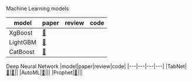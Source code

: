Machine Learning models

|model|paper|review|code|
|---|---|---|---|
|XgBoost|[🔗](https://arxiv.org/pdf/1603.02754.pdf)|||
|LightGBM|[🔗](https://proceedings.neurips.cc/paper/2017/file/6449f44a102fde848669bdd9eb6b76fa-Paper.pdf)|||
|CatBoost|[🔗](https://arxiv.org/pdf/1706.09516.pdf)|||

Deep Neural Network 
|model|paper|review|code|
|---|---|---|---|
|TabNet|[🔗](https://arxiv.org/pdf/1908.07442.pdf)|[🔗](https://velog.io/@m0oon0/TabNet)||
|AutoML|[🔗](https://arxiv.org/pdf/1908.00709.pdf)|||
|Prophet|[🔗](https://peerj.com/preprints/3190.pdf)|||
